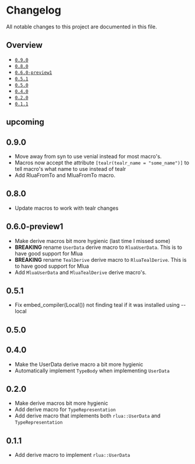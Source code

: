 # Changelog

All notable changes to this project are documented in this file.

## Overview
- [`0.9.0`](#090)
- [`0.8.0`](#080)
- [`0.6.0-preview1`](#060-preview1)
- [`0.5.1`](#051)
- [`0.5.0`](#050)
- [`0.4.0`](#040)
- [`0.2.0`](#020)
- [`0.1.1`](#011)

## upcoming

## 0.9.0
- Move away from syn to use venial instead for most macro's.
- Macros now accept the attribute `[tealr(tealr_name = "some_name")]` to tell macro's what name to use instead of tealr
- Add RluaFromTo and MluaFromTo macro. 
## 0.8.0
- Update macros to work with tealr changes
## 0.6.0-preview1
- Make derive macros bit more hygienic (last time I missed some)
- **BREAKING** rename `UserData` derive macro to `RluaUserData`. This is to have good support for Mlua
- **BREAKING** rename `TealDerive` derive macro to `RluaTealDerive`. This is to have good support for Mlua
- Add `MluaUserData` and `MluaTealDerive` derive macro's.
## 0.5.1
- Fix embed_compiler(Local()) not finding teal if it was installed using --local
## 0.5.0

## 0.4.0
- Make the UserData derive macro a bit more hygienic
- Automatically implement `TypeBody` when implementing `UserData`
## 0.2.0
- Make derive macros bit more hygienic
- Add derive macro for `TypeRepresentation`
- Add derive macro that implements both `rlua::UserData` and `TypeRepresentation`

## 0.1.1
- Add derive macro to implement `rlua::UserData`
